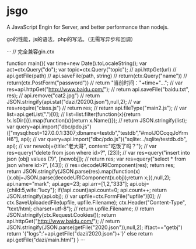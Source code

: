 # jsgo

A JavaScript Engin for Server, and better performance than nodejs.

go的性能，js的语法，php的写法。（无需写异步和回调）

···
// 完全兼容gin.ctx

function main(){
	var time=new Date().toLocaleString();
	var act=ctx.Query("do");
	var topic=ctx.Query("topic");
	// api.httpGet(url)
	// api.getFile(path)
	// api.saveFile(path, string)
	// return(ctx.Query("name"))
	// return(ctx.PostForm("password"))
	// return "当前时间："+time+"...";
	// var res=api.httpGet("http://www.baidu.com/");
	// return api.saveFile("baidu.txt", res);
	// api.remove("cat2.jpg")
	// return JSON.stringify(api.stat("dazi/20200.json"),null,2);
	// var res=require("class.js")
	// return res;
	// return api.fileType("main2.js");
	// var list=api.getList(".")[0];
	// list=list.filter(function(x){return !x.IsDir()}).map(function(x){return x.Name()});
	// return JSON.stringify(list);
	var query=api.import("dbc/pdo.js")(["mysql:host=127.0.0.1:3307;dbname=testdb","testdb","#molJOCcqqJoYrmH6"], api);
	// var query=api.import("dbc/pdo.js")("sqlite:../sqlite/testdb.db", api);
	// var newobj={title:"老大哥", content:"吃饭了吗？"};
	// var res=query("delete from json where id>?", [23]);
	// var res=query("insert into json (obj) values (?)", [newobj]);
	// return res;
	var res=query("select * from json where id>?", [43]);
	// res=decodeURIComponent(res);
	return res;
	return JSON.stringify(JSON.parse(res).map(function(x){x.obj=JSON.parse(decodeURIComponent(x.obj));return x;}),null,2);
	api.name="mark";
	api.age=23;
	api.arr=[1,2,"333"];
	api.obj={child:5,wife:"lucy"};
	if(!api.count)api.count=0;
	api.count++;
	return JSON.stringify(api.obj);
	// var upfile=ctx.FormFile("upfile")[0];
	// ctx.SaveUploadedFile(upfile, upfile.Filename);
	ctx.Header("Content-Type", "text/html; charset=utf-8");
	// return upfile.Filename;
	// return JSON.stringify(ctx.Request.Cookies());
	return api.httpGet("http://www.baidu.com/");
	// return JSON.stringify(JSON.parse(getFile("2020.json")),null,2);
	if(act=="getbj")
		return '{"logs":'+api.getFile("dazi/2020.json")+'}'
	else
		return api.getFile("dazi/main.html")
}
···

